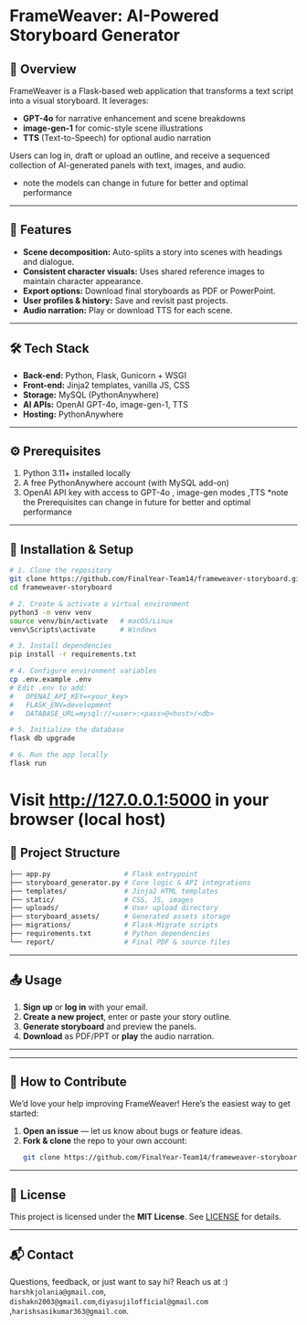 # FrameWeaver: AI-Powered Storyboard Generator


## 📖 Overview
FrameWeaver is a Flask-based web application that transforms a text script into a visual storyboard. It leverages:
- **GPT-4o** for narrative enhancement and scene breakdowns  
- **image-gen-1** for comic-style scene illustrations  
- **TTS** (Text-to-Speech) for optional audio narration  

Users can log in, draft or upload an outline, and receive a sequenced collection of AI-generated panels with text, images, and audio.
- note the models can change in future for better and optimal performance 

---

## 🚀 Features
- **Scene decomposition:** Auto-splits a story into scenes with headings and dialogue.  
- **Consistent character visuals:** Uses shared reference images to maintain character appearance.  
- **Export options:** Download final storyboards as PDF or PowerPoint.  
- **User profiles & history:** Save and revisit past projects.  
- **Audio narration:** Play or download TTS for each scene.

---

## 🛠️ Tech Stack
- **Back-end:** Python, Flask, Gunicorn + WSGI  
- **Front-end:** Jinja2 templates, vanilla JS, CSS  
- **Storage:** MySQL (PythonAnywhere)  
- **AI APIs:** OpenAI GPT-4o, image-gen-1, TTS  
- **Hosting:** PythonAnywhere

---

## ⚙️ Prerequisites
1. Python 3.11+ installed locally  
2. A free PythonAnywhere account (with MySQL add-on)  
3. OpenAI API key with access to GPT-4o , image-gen modes  ,TTS
*note the Prerequisites can change in future for better and optimal performance

---

## 📝 Installation & Setup
```bash
# 1. Clone the repository
git clone https://github.com/FinalYear-Team14/frameweaver-storyboard.git
cd frameweaver-storyboard

# 2. Create & activate a virtual environment
python3 -m venv venv
source venv/bin/activate   # macOS/Linux
venv\Scripts\activate      # Windows

# 3. Install dependencies
pip install -r requirements.txt

# 4. Configure environment variables
cp .env.example .env
# Edit .env to add:
#   OPENAI_API_KEY=<your_key>
#   FLASK_ENV=development
#   DATABASE_URL=mysql://<user>:<pass>@<host>/<db>

# 5. Initialize the database
flask db upgrade

# 6. Run the app locally
flask run
```
# Visit http://127.0.0.1:5000 in your browser (local host)

## 📂 Project Structure
```bash 
├── app.py                  # Flask entrypoint
├── storyboard_generator.py # Core logic & API integrations
├── templates/              # Jinja2 HTML templates
├── static/                 # CSS, JS, images
├── uploads/                # User upload directory
├── storyboard_assets/      # Generated assets storage
├── migrations/             # Flask-Migrate scripts
├── requirements.txt        # Python dependencies
└── report/                 # Final PDF & source files
```
---

## 📤 Usage
1. **Sign up** or **log in** with your email.  
2. **Create a new project**, enter or paste your story outline.  
3. **Generate storyboard** and preview the panels.  
4. **Download** as PDF/PPT or **play** the audio narration.

---

---

## 🤝 How to Contribute

We’d love your help improving FrameWeaver! Here’s the easiest way to get started:

1. **Open an issue** — let us know about bugs or feature ideas.  
2. **Fork & clone** the repo to your own account:  
   ```bash
   git clone https://github.com/FinalYear-Team14/frameweaver-storyboard.git

---

## 📄 License
This project is licensed under the **MIT License**. See [LICENSE](LICENSE) for details.

---

## 📬 Contact
Questions, feedback, or just want to say hi? Reach us at  :)        `harshkjolania@gmail.com`, `dishakn2003@gmail.com`,`diyasujilofficial@gmail.com `,`harishsasikumar363@gmail.com`.
